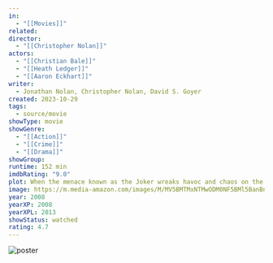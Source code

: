 ```yaml
---
in:
  - "[[Movies]]"
related: 
director:
  - "[[Christopher Nolan]]"
actors:
  - "[[Christian Bale]]"
  - "[[Heath Ledger]]"
  - "[[Aaron Eckhart]]"
writer:
  - Jonathan Nolan, Christopher Nolan, David S. Goyer
created: 2023-10-29
tags:
  - source/movie
showType: movie
showGenre:
  - "[[Action]]"
  - "[[Crime]]"
  - "[[Drama]]"
showGroup: 
runtime: 152 min
imdbRating: "9.0"
plot: When the menace known as the Joker wreaks havoc and chaos on the people of Gotham, Batman must accept one of the greatest psychological and physical tests of his ability to fight injustice.
image: https://m.media-amazon.com/images/M/MV5BMTMxNTMwODM0NF5BMl5BanBnXkFtZTcwODAyMTk2Mw@@._V1_SX300.jpg
year: 2008
yearXP: 2008
yearXPL: 2013
showStatus: watched
rating: 4.7
---
```

![poster](https://m.media-amazon.com/images/M/MV5BMTMxNTMwODM0NF5BMl5BanBnXkFtZTcwODAyMTk2Mw@@._V1_SX300.jpg)

